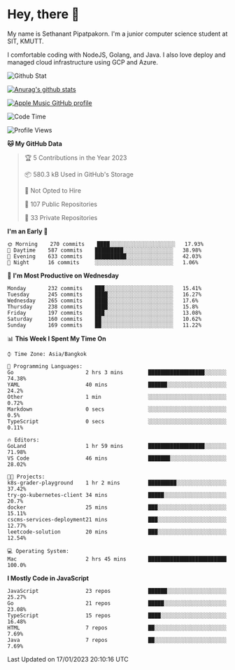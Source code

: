 # Hey, there 🙌
My name is Sethanant Pipatpakorn. I'm a junior computer science student at SIT, KMUTT.

I comfortable coding with NodeJS, Golang, and Java. I also love deploy and managed cloud infrastructure using GCP and Azure.

![Github Stat](https://github-profile-summary-cards.vercel.app/api/cards/profile-details?username=thetkpark&theme=dracula)

[![Anurag's github stats](https://github-readme-stats.vercel.app/api?username=thetkpark&count_private=true&show_icons=true&theme=tokyonight)](https://github.com/anuraghazra/github-readme-stats)

[![Apple Music GitHub profile](https://apple-music-github-profile.rayriffy.com/theme/light.svg?uid=000347.6120fcbefcb74cd59d65c108cc315787.1333)](https://github.com/rayriffy/apple-music-github-profile)

<!--START_SECTION:waka-->
![Code Time](http://img.shields.io/badge/Code%20Time-959%20hrs%2050%20mins-blue)

![Profile Views](http://img.shields.io/badge/Profile%20Views-0-blue)

**🐱 My GitHub Data** 

> 🏆 5 Contributions in the Year 2023
 > 
> 📦 580.3 kB Used in GitHub's Storage 
 > 
> 🚫 Not Opted to Hire
 > 
> 📜 107 Public Repositories 
 > 
> 🔑 33 Private Repositories  
 > 
**I'm an Early 🐤** 

```text
🌞 Morning    270 commits    ████░░░░░░░░░░░░░░░░░░░░░   17.93% 
🌆 Daytime    587 commits    █████████░░░░░░░░░░░░░░░░   38.98% 
🌃 Evening    633 commits    ██████████░░░░░░░░░░░░░░░   42.03% 
🌙 Night      16 commits     ░░░░░░░░░░░░░░░░░░░░░░░░░   1.06%

```
📅 **I'm Most Productive on Wednesday** 

```text
Monday       232 commits    ███░░░░░░░░░░░░░░░░░░░░░░   15.41% 
Tuesday      245 commits    ████░░░░░░░░░░░░░░░░░░░░░   16.27% 
Wednesday    265 commits    ████░░░░░░░░░░░░░░░░░░░░░   17.6% 
Thursday     238 commits    ████░░░░░░░░░░░░░░░░░░░░░   15.8% 
Friday       197 commits    ███░░░░░░░░░░░░░░░░░░░░░░   13.08% 
Saturday     160 commits    ██░░░░░░░░░░░░░░░░░░░░░░░   10.62% 
Sunday       169 commits    ██░░░░░░░░░░░░░░░░░░░░░░░   11.22%

```


📊 **This Week I Spent My Time On** 

```text
⌚︎ Time Zone: Asia/Bangkok

💬 Programming Languages: 
Go                       2 hrs 3 mins        ██████████████████░░░░░░░   74.38% 
YAML                     40 mins             ██████░░░░░░░░░░░░░░░░░░░   24.2% 
Other                    1 min               ░░░░░░░░░░░░░░░░░░░░░░░░░   0.72% 
Markdown                 0 secs              ░░░░░░░░░░░░░░░░░░░░░░░░░   0.5% 
TypeScript               0 secs              ░░░░░░░░░░░░░░░░░░░░░░░░░   0.11%

🔥 Editors: 
GoLand                   1 hr 59 mins        ██████████████████░░░░░░░   71.98% 
VS Code                  46 mins             ███████░░░░░░░░░░░░░░░░░░   28.02%

🐱‍💻 Projects: 
k8s-grader-playground    1 hr 2 mins         █████████░░░░░░░░░░░░░░░░   37.42% 
try-go-kubernetes-client 34 mins             █████░░░░░░░░░░░░░░░░░░░░   20.7% 
docker                   25 mins             ███░░░░░░░░░░░░░░░░░░░░░░   15.11% 
cscms-services-deployment21 mins             ███░░░░░░░░░░░░░░░░░░░░░░   12.77% 
leetcode-solution        20 mins             ███░░░░░░░░░░░░░░░░░░░░░░   12.54%

💻 Operating System: 
Mac                      2 hrs 45 mins       █████████████████████████   100.0%

```

**I Mostly Code in JavaScript** 

```text
JavaScript               23 repos            ██████░░░░░░░░░░░░░░░░░░░   25.27% 
Go                       21 repos            █████░░░░░░░░░░░░░░░░░░░░   23.08% 
TypeScript               15 repos            ████░░░░░░░░░░░░░░░░░░░░░   16.48% 
HTML                     7 repos             ██░░░░░░░░░░░░░░░░░░░░░░░   7.69% 
Java                     7 repos             ██░░░░░░░░░░░░░░░░░░░░░░░   7.69%

```



 Last Updated on 17/01/2023 20:10:16 UTC
<!--END_SECTION:waka-->
